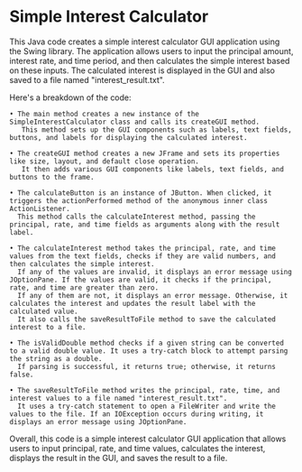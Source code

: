 # Simple Interest Calculator
This Java code creates a simple interest calculator GUI application using the Swing library. 
The application allows users to input the principal amount, interest rate, and time period, and then calculates the simple interest based on these inputs. 
The calculated interest is displayed in the GUI and also saved to a file named "interest_result.txt".

Here's a breakdown of the code:

	• The main method creates a new instance of the SimpleInterestCalculator class and calls its createGUI method. 
       This method sets up the GUI components such as labels, text fields, buttons, and labels for displaying the calculated interest.

	• The createGUI method creates a new JFrame and sets its properties like size, layout, and default close operation. 
       It then adds various GUI components like labels, text fields, and buttons to the frame.

	• The calculateButton is an instance of JButton. When clicked, it triggers the actionPerformed method of the anonymous inner class ActionListener. 
      This method calls the calculateInterest method, passing the principal, rate, and time fields as arguments along with the result label.

	• The calculateInterest method takes the principal, rate, and time values from the text fields, checks if they are valid numbers, and then calculates the simple interest. 
      If any of the values are invalid, it displays an error message using JOptionPane. If the values are valid, it checks if the principal, rate, and time are greater than zero. 
      If any of them are not, it displays an error message. Otherwise, it calculates the interest and updates the result label with the calculated value. 
      It also calls the saveResultToFile method to save the calculated interest to a file.

	• The isValidDouble method checks if a given string can be converted to a valid double value. It uses a try-catch block to attempt parsing the string as a double. 
      If parsing is successful, it returns true; otherwise, it returns false.

	• The saveResultToFile method writes the principal, rate, time, and interest values to a file named "interest_result.txt". 
      It uses a try-catch statement to open a FileWriter and write the values to the file. If an IOException occurs during writing, it displays an error message using JOptionPane.

Overall, this code is a simple interest calculator GUI application that allows users to input principal, rate, and time values, calculates the interest, displays the result in the GUI, and saves the result to a file.